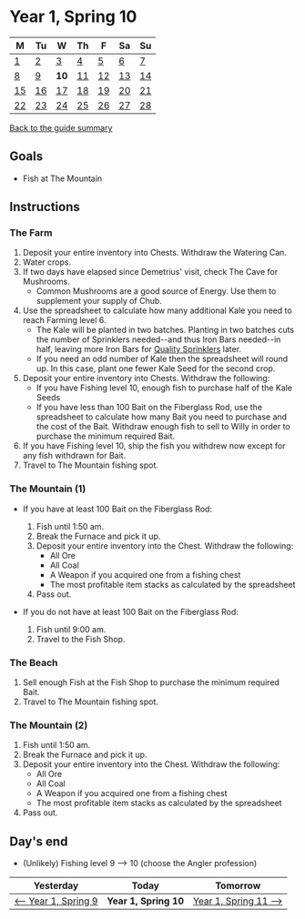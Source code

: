 # Year 1, Spring 10

| M                          | Tu                        | W                         | Th                        | F                         | Sa                        | Su                        |
| -------------------------- | ------------------------- | ------------------------- | ------------------------- |-------------------------- | ------------------------- | ------------------------- |
| [1](year-1-spring-1.md)    | [2](year-1-spring-2.md)   | [3](year-1-spring-3.md)   | [4](year-1-spring-4.md)   | [5](year-1-spring-5.md)   | [6](year-1-spring-6.md)   | [7](year-1-spring-7.md)   |
| [8](year-1-spring-8.md)    | [9](year-1-spring-9.md)   | **10**                    | [11](year-1-spring-11.md) | [12](year-1-spring-12.md) | [13](year-1-spring-13.md) | [14](year-1-spring-14.md) |
| [15](year-1-spring-15.md)  | [16](year-1-spring-16.md) | [17](year-1-spring-17.md) | [18](year-1-spring-18.md) | [19](year-1-spring-19.md) | [20](year-1-spring-20.md) | [21](year-1-spring-21.md) |
| [22](year-1-spring-22.md)  | [23](year-1-spring-23.md) | [24](year-1-spring-24.md) | [25](year-1-spring-25.md) | [26](year-1-spring-26.md) | [27](year-1-spring-27.md) | [28](year-1-spring-28.md) |

[Back to the guide summary](readme.md)

## Goals

- Fish at The Mountain

## Instructions

### The Farm

1. Deposit your entire inventory into Chests. Withdraw the Watering Can.
2. Water crops.
3. If two days have elapsed since Demetrius' visit, check The Cave for Mushrooms.
   - Common Mushrooms are a good source of Energy. Use them to supplement your supply of Chub.
4. Use the spreadsheet to calculate how many additional Kale you need to reach Farming level 6.
   - The Kale will be planted in two batches. Planting in two batches cuts the number of Sprinklers needed--and thus Iron Bars needed--in half, leaving more Iron Bars for [Quality Sprinklers](https://stardewvalleywiki.com/Quality_Sprinkler) later.
   - If you need an odd number of Kale then the spreadsheet will round up. In this case, plant one fewer Kale Seed for the second crop.
5. Deposit your entire inventory into Chests. Withdraw the following:
   - If you have Fishing level 10, enough fish to purchase half of the Kale Seeds
   - If you have less than 100 Bait on the Fiberglass Rod, use the spreadsheet to calculate how many Bait you need to purchase and the cost of the Bait. Withdraw enough fish to sell to Willy in order to purchase the minimum required Bait.
6. If you have Fishing level 10, ship the fish you withdrew now except for any fish withdrawn for Bait.
7. Travel to The Mountain fishing spot.

### The Mountain (1)

- If you have at least 100 Bait on the Fiberglass Rod:
  1. Fish until 1:50 am.
  2. Break the Furnace and pick it up.
  3. Deposit your entire inventory into the Chest. Withdraw the following:
     - All Ore
     - All Coal
     - A Weapon if you acquired one from a fishing chest
     - The most profitable item stacks as calculated by the spreadsheet
  4. Pass out.

- If you do not have at least 100 Bait on the Fiberglass Rod:
  1. Fish until 9:00 am.
  2. Travel to the Fish Shop.

### The Beach

1. Sell enough Fish at the Fish Shop to purchase the minimum required Bait.
2. Travel to The Mountain fishing spot.

### The Mountain (2)

1. Fish until 1:50 am.
2. Break the Furnace and pick it up.
3. Deposit your entire inventory into the Chest. Withdraw the following:
   - All Ore
   - All Coal
   - A Weapon if you acquired one from a fishing chest
   - The most profitable item stacks as calculated by the spreadsheet
4. Pass out.

## Day's end

- (Unlikely) Fishing level 9 ⟶ 10 (choose the Angler profession)

| Yesterday                                 | Today                 | Tomorrow                                    |
| ----------------------------------------- | --------------------- | ------------------------------------------- |
| [⟵ Year 1, Spring 9](year-1-spring-9.md) | **Year 1, Spring 10** | [Year 1, Spring 11 ⟶](year-1-spring-11.md) |
